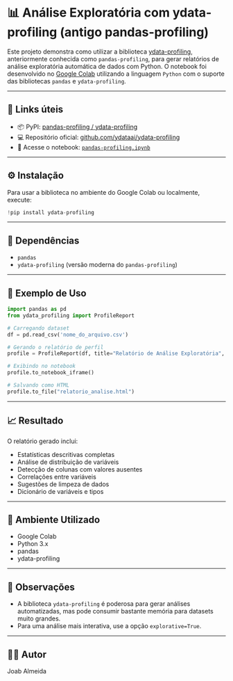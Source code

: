 
# 📊 Análise Exploratória com ydata-profiling (antigo pandas-profiling)

Este projeto demonstra como utilizar a biblioteca [ydata-profiling](https://github.com/ydataai/ydata-profiling), anteriormente conhecida como `pandas-profiling`, para gerar relatórios de análise exploratória automática de dados com Python. O notebook foi desenvolvido no [Google Colab](https://colab.research.google.com) utilizando a linguagem `Python` com o suporte das bibliotecas `pandas` e `ydata-profiling`.

---

## 🔗 Links úteis

- 📦 PyPI: [pandas-profiling / ydata-profiling](https://pypi.org/project/pandas-profiling/)
- 💻 Repositório oficial: [github.com/ydataai/ydata-profiling](https://github.com/ydataai/ydata-profiling)
- 📓 Acesse o notebook: [`pandas-profiling.ipynb`](./pandas-profiling.ipynb)

---

## ⚙️ Instalação

Para usar a biblioteca no ambiente do Google Colab ou localmente, execute:

```python
!pip install ydata-profiling
```

---

## 📁 Dependências

- `pandas`
- `ydata-profiling` (versão moderna do `pandas-profiling`)

---

## 🚀 Exemplo de Uso

```python
import pandas as pd
from ydata_profiling import ProfileReport

# Carregando dataset
df = pd.read_csv('nome_do_arquivo.csv')

# Gerando o relatório de perfil
profile = ProfileReport(df, title="Relatório de Análise Exploratória", explorative=True)

# Exibindo no notebook
profile.to_notebook_iframe()

# Salvando como HTML
profile.to_file("relatorio_analise.html")
```

---

## 📈 Resultado

O relatório gerado inclui:

- Estatísticas descritivas completas
- Análise de distribuição de variáveis
- Detecção de colunas com valores ausentes
- Correlações entre variáveis
- Sugestões de limpeza de dados
- Dicionário de variáveis e tipos

---

## 🧪 Ambiente Utilizado

- Google Colab
- Python 3.x
- pandas
- ydata-profiling

---

## 📌 Observações

- A biblioteca `ydata-profiling` é poderosa para gerar análises automatizadas, mas pode consumir bastante memória para datasets muito grandes.
- Para uma análise mais interativa, use a opção `explorative=True`.

---

## 🧑‍💻 Autor

Joab Almeida
